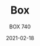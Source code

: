 ---
designer: "Pedrali R&D"
description: "Box%20is%20characterized%20by/has%20rigouros%20outlines%20along%20with%20the%20use%20of%20different%20materials%2C%20as%20wood%20and%20metal%20combined%20with%20the%20upholstery.%20Armchair%20with%20sandwich%20panel%20core%20in%20oak%20with%20shell%2C%20backrest%20and%20sides%20upholstered%20in%20fabric%2C%20leather%20or%20simil%20leather.%20Steel%20tube%20sled%20frame%2020x20%20mm."
image_primary: "img/Box_740_01_zoom.jpg"
image_secondary: "img/Box_740_02_zoom.jpg"
manufacturer: "Pedrali"
href: "https://www.pedrali.it/en/products/catalog/Armchair-BOX-740/"
subtitle: "BOX 740"
tags: 
  - "Pedrali"
  - "Chairs"
title: "Box"
category: "Chairs"
slug: "/manufacturers/pedrali/chairs/pedrali-r-d-box"
date: "2021-02-18"
---